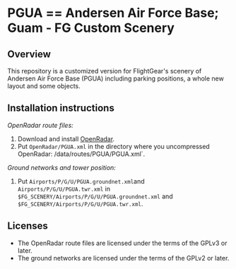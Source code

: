 PGUA == Andersen Air Force Base; Guam - FG  Custom Scenery
=========================================================

Overview
-------------------------
This repository is a customized version for FlightGear's scenery of Andersen Air Force Base (PGUA) including parking positions, a whole new layout and some objects.

Installation instructions
-------------------------

*OpenRadar route files:*

1. Download and install [OpenRadar](http://wiki.flightgear.org/OpenRadar).
2. Put `OpenRadar/PGUA.xml` in the directory where you uncompressed
   OpenRadar:  /data/routes/PGUA/PGUA.xml`.

*Ground networks and tower position:*

1. Put `Airports/P/G/U/PGUA.groundnet.xml`and `Airports/P/G/U/PGUA.twr.xml` in
   `$FG_SCENERY/Airports/P/G/U/PGUA.groundnet.xml` and `$FG_SCENERY/Airports/P/G/U/PGUA.twr.xml`.

Licenses
--------

*  The OpenRadar route files are licensed under the terms of the GPLv3 or later.
*  The ground networks are licensed under the terms of the GPLv2 or later.
